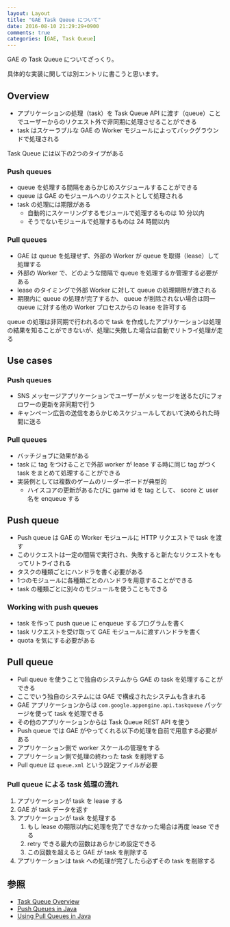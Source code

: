 ```yaml
---
layout: Layout
title: "GAE Task Queue について"
date: 2016-08-10 21:29:29+0900
comments: true
categories: [GAE, Task Queue]
---
```


GAE の Task Queue についてざっくり。

具体的な実装に関しては別エントリに書こうと思います。

## Overview
* アプリケーションの処理（task）を Task Queue API に渡す（queue）ことでユーザーからのリクエスト外で非同期に処理させることができる
* task はスケーラブルな GAE の Worker モジュールによってバックグラウンドで処理される

Task Queue には以下の2つのタイプがある

### Push queues
* queue を処理する間隔をあらかじめスケジュールすることができる
* queue は GAE のモジュールへのリクエストとして処理される
* task の処理には期限がある
    * 自動的にスケーリングするモジュールで処理するものは 10 分以内
    * そうでないモジュールで処理するものは 24 時間以内

### Pull queues
* GAE は queue を処理せず、外部の Worker が queue を取得（lease）して処理する
* 外部の Worker で、どのような間隔で queue を処理するか管理する必要がある
* lease のタイミングで外部 Worker に対して queue の処理期限が渡される
* 期限内に queue の処理が完了するか、 queue が削除されない場合は同一 queue に対する他の Worker プロセスからの lease を許可する

queue の処理は非同期で行われるので task を作成したアプリケーションは処理の結果を知ることができないが、処理に失敗した場合は自動でリトライ処理が走る

## Use cases
### Push queues
* SNS メッセージアプリケーションでユーザーがメッセージを送るたびにフォロワーの更新を非同期で行う
* キャンペーン広告の送信をあらかじめスケジュールしておいて決められた時間に送る

### Pull queues
* バッチジョブに効果がある
* task に tag をつけることで外部 worker が lease する時に同じ tag がつく task をまとめて処理することができる
* 実装例としては複数のゲームのリーダーボードが典型的
    * ハイスコアの更新があるたびに game id を tag として、 score と user 名を enqueue する

## Push queue
* Push queue は GAE の Worker モジュールに HTTP リクエストで task を渡す
* このリクエストは一定の間隔で実行され、失敗すると新たなリクエストをもってリトライされる
* タスクの種類ごとにハンドラを書く必要がある
* 1つのモジュールに各種類ごとのハンドラを用意することができる
* task の種類ごとに別々のモジュールを使うこともできる

### Working with push queues
* task を作って push queue に enqueue するプログラムを書く
* task リクエストを受け取って GAE モジュールに渡すハンドラを書く
* quota を気にする必要がある

## Pull queue
* Pull queue を使うことで独自のシステムから GAE の task を処理することができる
* ここでいう独自のシステムには GAE で構成されたシステムも含まれる
* GAE アプリケーションからは `com.google.appengine.api.taskqueue` パッケージを使って task を処理できる
* その他のアプリケーションからは Task Queue REST API を使う
* Push queue では GAE がやってくれる以下の処理を自前で用意する必要がある
* アプリケーション側で worker スケールの管理をする
* アプリケーション側で処理の終わった task を削除する
* Pull queue は `queue.xml` という設定ファイルが必要

### Pull queue による task 処理の流れ
1. アプリケーションが task を lease する
2. GAE が task データを返す
3. アプリケーションが task を処理する
    1. もし lease の期限以内に処理を完了できなかった場合は再度 lease できる
    2. retry できる最大の回数はあらかじめ設定できる
    3. この回数を超えると GAE が task を削除する
4. アプリケーションは task への処理が完了したら必ずその task を削除する

## 参照
* [Task Queue Overview](https://cloud.google.com/appengine/docs/java/taskqueue/)
* [Push Queues in Java](https://cloud.google.com/appengine/docs/java/taskqueue/push/)
* [Using Pull Queues in Java](https://cloud.google.com/appengine/docs/java/taskqueue/overview-pull)

